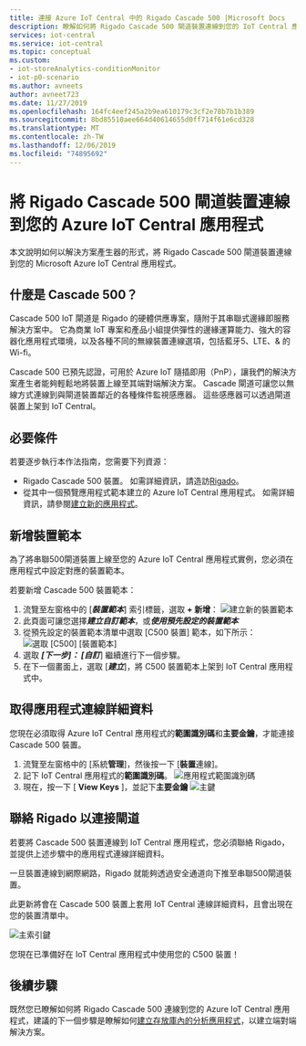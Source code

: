 ```yaml
---
title: 連接 Azure IoT Central 中的 Rigado Cascade 500 |Microsoft Docs
description: 瞭解如何將 Rigado Cascade 500 閘道裝置連線到您的 IoT Central 應用程式。
services: iot-central
ms.service: iot-central
ms.topic: conceptual
ms.custom:
- iot-storeAnalytics-conditionMonitor
- iot-p0-scenario
ms.author: avneets
author: avneet723
ms.date: 11/27/2019
ms.openlocfilehash: 164fc4eef245a2b9ea610179c3cf2e78b7b1b389
ms.sourcegitcommit: 8bd85510aee664d40614655d0ff714f61e6cd328
ms.translationtype: MT
ms.contentlocale: zh-TW
ms.lasthandoff: 12/06/2019
ms.locfileid: "74895692"
---
```

# <a name="connect-a-rigado-cascade-500-gateway-device-to-your-azure-iot-central-application"></a>將 Rigado Cascade 500 閘道裝置連線到您的 Azure IoT Central 應用程式


本文說明如何以解決方案產生器的形式，將 Rigado Cascade 500 閘道裝置連線到您的 Microsoft Azure IoT Central 應用程式。 

## <a name="what-is-cascade-500"></a>什麼是 Cascade 500？

Cascade 500 IoT 閘道是 Rigado 的硬體供應專案，隨附于其串聯式邊緣即服務解決方案中。 它為商業 IoT 專案和產品小組提供彈性的邊緣運算能力、強大的容器化應用程式環境，以及各種不同的無線裝置連線選項，包括藍牙5、LTE、& 的 Wi-fi。

Cascade 500 已預先認證，可用於 Azure IoT 隨插即用（PnP），讓我們的解決方案產生者能夠輕鬆地將裝置上線至其端對端解決方案。 Cascade 閘道可讓您以無線方式連線到與閘道裝置鄰近的各種條件監視感應器。 這些感應器可以透過閘道裝置上架到 IoT Central。

## <a name="prerequisites"></a>必要條件
若要逐步執行本作法指南，您需要下列資源：

* Rigado Cascade 500 裝置。 如需詳細資訊，請造訪[Rigado](https://www.rigado.com/)。
* 從其中一個預覽應用程式範本建立的 Azure IoT Central 應用程式。 如需詳細資訊，請參閱[建立新的應用程式](./quick-deploy-iot-central.md)。

## <a name="add-a-device-template"></a>新增裝置範本

為了將串聯500閘道裝置上線至您的 Azure IoT Central 應用程式實例，您必須在應用程式中設定對應的裝置範本。

若要新增 Cascade 500 裝置範本： 

1. 流覽至左窗格中的 [***裝置範本***] 索引標籤，選取 **+ 新增**： ![建立新的裝置範本](./media/howto-connect-rigado-cascade500/device-template-new.png)
1. 此頁面可讓您選擇***建立自訂範本***，或***使用預先設定的裝置範本***
1. 從預先設定的裝置範本清單中選取 [C500 裝置] 範本，如下所示： ![選取 [C500] [裝置範本]](./media/howto-connect-rigado-cascade500/device-template-preconfigured.png)
1. 選取 ***[下一步]： [自訂***] 繼續進行下一個步驟。 
1. 在下一個畫面上，選取 [***建立***]，將 C500 裝置範本上架到 IoT Central 應用程式中。

## <a name="retrieve-application-connection-details"></a>取得應用程式連線詳細資料

您現在必須取得 Azure IoT Central 應用程式的**範圍識別碼**和**主要金鑰**，才能連接 Cascade 500 裝置。 

1. 流覽至左窗格中的 [系統**管理**]，然後按一下 [**裝置**連線]。 
2. 記下 IoT Central 應用程式的**範圍識別碼**。
![應用程式範圍識別碼](./media/howto-connect-rigado-cascade500/app-scope-id.png)
3. 現在，按一下 [ **View Keys** ]，並記下**主要金鑰**
![主鍵](./media/howto-connect-rigado-cascade500/primary-key-sas.png)  

## <a name="contact-rigado-to-connect-the-gateway"></a>聯絡 Rigado 以連接閘道 

若要將 Cascade 500 裝置連線到 IoT Central 應用程式，您必須聯絡 Rigado，並提供上述步驟中的應用程式連線詳細資料。 

一旦裝置連線到網際網路，Rigado 就能夠透過安全通道向下推至串聯500閘道裝置。 

此更新將會在 Cascade 500 裝置上套用 IoT Central 連線詳細資料，且會出現在您的裝置清單中。 

![主索引鍵](./media/howto-connect-rigado-cascade500/devices-list-c500.png)  

您現在已準備好在 IoT Central 應用程式中使用您的 C500 裝置！

## <a name="next-steps"></a>後續步驟

既然您已瞭解如何將 Rigado Cascade 500 連線到您的 Azure IoT Central 應用程式，建議的下一個步驟是瞭解如何[建立存放庫內的分析應用程式](../retail/tutorial-in-store-analytics-create-app-pnp.md)，以建立端對端解決方案。 